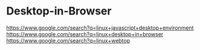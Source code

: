 # Desktop-in-Browser
https://www.google.com/search?q=linux+javascript+desktop+environment https://www.google.com/search?q=linux+desktop+in+browser https://www.google.com/search?q=linux+webtop
